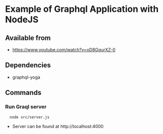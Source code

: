 # Example of Graphql Application with NodeJS

## Available from

* https://www.youtube.com/watch?v=oD8GqurXZ-0

## Dependencies

* graphql-yoga

## Commands

### Run Graql server

```bash
  node src/server.js
```

* Server can be found at http://localhost:4000
